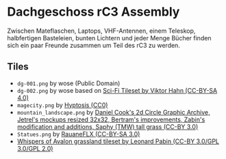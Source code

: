 # Dachgeschoss rC3 Assembly

Zwischen Mateflaschen, Laptops, VHF-Antennen, einem Teleskop, halbfertigen
Basteleien, bunten Lichtern und jeder Menge Bücher finden sich ein paar Freunde
zusammen um Teil des rC3 zu werden.

## Tiles

- ```dg-001.png``` by wose (Public Domain)
- ```dg-002.png``` by wose based on [Sci-Fi Tileset by Viktor Hahn (CC-BY-SA 4.0)](https://opengameart.org/content/32x32-sci-fi-tileset)
- ```magecity.png``` by [Hyptosis (CC0)](https://opengameart.org/node/11192)
- ```mountain_landscape.png``` by [Daniel Cook's 2d Circle Graphic Archive, Jetrel's mockups resized 32x32, Bertram's improvements, Zabin's modification and additions, Saphy (TMW) tall grass (CC-BY  3.0)](https://opengameart.org/content/2d-lost-garden-zelda-style-tiles-resized-to-32x32-with-additions)
- ```Statues.png``` by [RauaneFLX (CC-BY-SA 3.0)](https://opengameart.org/content/statues)
- [Whispers of Avalon grassland tileset by Leonard Pabin (CC-BY 3.0/GPL 3.0/GPL 2.0)](https://opengameart.org/content/whispers-of-avalon-grassland-tileset)
